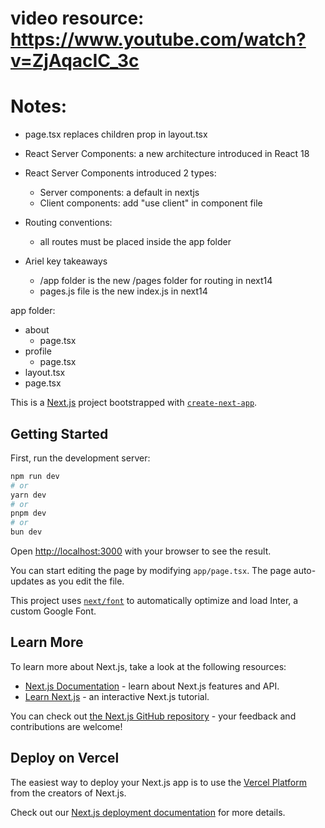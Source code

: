# video resource: https://www.youtube.com/watch?v=ZjAqacIC_3c

# Notes:

- page.tsx replaces children prop in layout.tsx
- React Server Components: a new architecture introduced in React 18
- React Server Components introduced 2 types:
  - Server components: a default in nextjs
  - Client components: add "use client" in component file
- Routing conventions:

  - all routes must be placed inside the app folder

- Ariel key takeaways
  - /app folder is the new /pages folder for routing in next14
  - pages.js file is the new index.js in next14

app folder:

- about
  - page.tsx
- profile
  - page.tsx
- layout.tsx
- page.tsx

This is a [Next.js](https://nextjs.org/) project bootstrapped with [`create-next-app`](https://github.com/vercel/next.js/tree/canary/packages/create-next-app).

## Getting Started

First, run the development server:

```bash
npm run dev
# or
yarn dev
# or
pnpm dev
# or
bun dev
```

Open [http://localhost:3000](http://localhost:3000) with your browser to see the result.

You can start editing the page by modifying `app/page.tsx`. The page auto-updates as you edit the file.

This project uses [`next/font`](https://nextjs.org/docs/basic-features/font-optimization) to automatically optimize and load Inter, a custom Google Font.

## Learn More

To learn more about Next.js, take a look at the following resources:

- [Next.js Documentation](https://nextjs.org/docs) - learn about Next.js features and API.
- [Learn Next.js](https://nextjs.org/learn) - an interactive Next.js tutorial.

You can check out [the Next.js GitHub repository](https://github.com/vercel/next.js/) - your feedback and contributions are welcome!

## Deploy on Vercel

The easiest way to deploy your Next.js app is to use the [Vercel Platform](https://vercel.com/new?utm_medium=default-template&filter=next.js&utm_source=create-next-app&utm_campaign=create-next-app-readme) from the creators of Next.js.

Check out our [Next.js deployment documentation](https://nextjs.org/docs/deployment) for more details.
